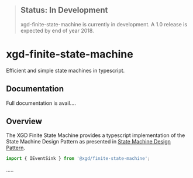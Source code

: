 > ## Status: In Development
> xgd-finite-state-machine is currently in development. A 1.0 release is expected by end of year 2018.

# xgd-finite-state-machine
Efficient and simple state machines in typescript.

## Documentation

Full documentation is avail....

## Overview

The XGD Finite State Machine provides a typescript implementation of the State Machine Design Pattern as presented in [State Machine Design Pattern](http://www.academia.edu/31854646/State_machine_design_pattern).


```javascript
import { IEventSink } from '@xgd/finite-state-machine';

```

.....
